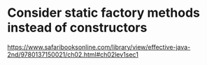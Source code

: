 # Consider static factory methods instead of constructors

https://www.safaribooksonline.com/library/view/effective-java-2nd/9780137150021/ch02.html#ch02lev1sec1
